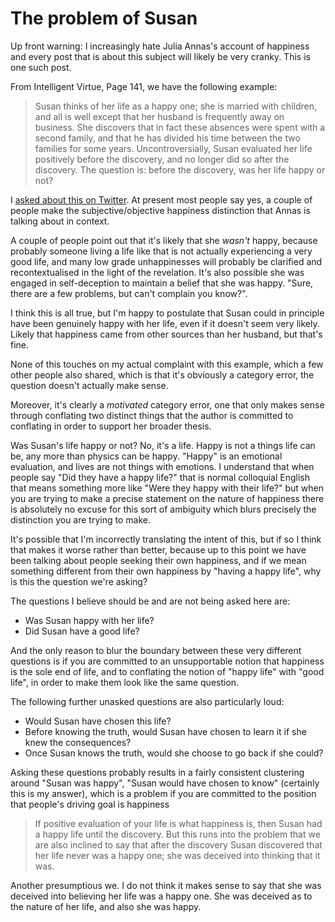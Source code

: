 # The problem of Susan

Up front warning: I increasingly hate Julia Annas's account of happiness and every post that is about this subject will likely be very cranky. This is one such post.

From Intelligent Virtue, Page 141, we have the following example:

> Susan thinks of her life as a happy one; she is married with children, and all is well except that her husband is frequently away on business. She discovers that in fact these absences were spent with a second family, and that he has divided his time between the two families for some years. Uncontroversially, Susan evaluated her life positively before the discovery, and no longer did so after the discovery. The question is: before the discovery, was her life happy or not?

I [asked about this on Twitter](https://twitter.com/DRMacIver/status/1447177704760037376). At present most people say yes, a couple of people make the subjective/objective happiness distinction that Annas is talking about in context.

A couple of people point out that it's likely that she *wasn't* happy, because probably someone living a life like that is not actually experiencing a very good life, and many low grade unhappinesses will probably be clarified and recontextualised in the light of the revelation. It's also possible she was engaged in self-deception to maintain a belief that she was happy. "Sure, there are a few problems, but can't complain you know?".

I think this is all true, but I'm happy to postulate that Susan could in principle have been genuinely happy with her life, even if it doesn't seem very likely. Likely that happiness came from other sources than her husband, but that's fine.

None of this touches on my actual complaint with this example, which a few other people also shared, which is that it's obviously a category error, the question doesn't actually make sense.

Moreover, it's clearly a *motivated* category error, one that only makes sense through conflating two distinct things that the author is committed to conflating in order to support her broader thesis.

Was Susan's life happy or not? No, it's a life. Happy is not a things life can be, any more than physics can be happy. "Happy" is an emotional evaluation, and lives are not things with emotions. I understand that when people say "Did they have a happy life?" that is normal colloquial English that means something more like "Were they happy with their life?" but when you are trying to make a precise statement on the nature of happiness there is absolutely no excuse for this sort of ambiguity which blurs precisely the distinction you are trying to make.

It's possible that I'm incorrectly translating the intent of this, but if so I think that makes it worse rather than better, because up to this point we have been talking about people seeking their own happiness, and if we mean something different from their own happiness by "having a happy life", why is this the question we're asking?

The questions I believe should be and are not being asked here are:

* Was Susan happy with her life?
* Did Susan have a good life?

And the only reason to blur the boundary between these very different questions is if you are committed to an unsupportable notion that happiness is the sole end of life, and to conflating the notion of "happy life" with "good life", in order to make them look like the same question.

The following further unasked questions are also particularly loud:

* Would Susan have chosen this life?
* Before knowing the truth, would Susan have chosen to learn it if she knew the consequences?
* Once Susan knows the truth, would she choose to go back if she could?

Asking these questions probably results in a fairly consistent clustering around "Susan was happy", "Susan would have chosen to know" (certainly this is my answer), which is a problem if you are committed to the position that people's driving goal is happiness

> If positive evaluation of your life is what happiness is, then Susan had a happy life until the discovery. But this runs into the problem that we are also inclined to say that after the discovery Susan discovered that her life never was a happy one; she was deceived into thinking that it was.

Another presumptious we. I do not think it makes sense to say that she was deceived into believing her life was a happy one. She was deceived as to the nature of her life, and also she was happy.
